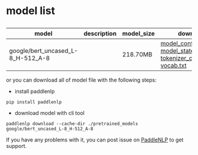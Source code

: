 #  model list

##  

| model  | description | model_size  | download         |
| --- | --- | --- | --- |
|google/bert_uncased_L-8_H-512_A-8|  | 218.70MB | [model_config.json](https://bj.bcebos.com/paddlenlp/models/community/google/bert_uncased_L-8_H-512_A-8/model_config.json)<br>[model_state.pdparams](https://bj.bcebos.com/paddlenlp/models/community/google/bert_uncased_L-8_H-512_A-8/model_state.pdparams)<br>[tokenizer_config.json](https://bj.bcebos.com/paddlenlp/models/community/google/bert_uncased_L-8_H-512_A-8/tokenizer_config.json)<br>[vocab.txt](https://bj.bcebos.com/paddlenlp/models/community/google/bert_uncased_L-8_H-512_A-8/vocab.txt) |

or you can download all of model file with the following steps:

* install paddlenlp

```shell
pip install paddlenlp
```

* download model with cli tool

```shell
paddlenlp download --cache-dir ./pretrained_models google/bert_uncased_L-8_H-512_A-8
```

If you have any problems with it, you can post issue on [PaddleNLP](https://github.com/PaddlePaddle/PaddleNLP) to get support.
